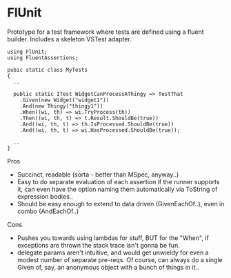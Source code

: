 # FlUnit

Prototype for a test framework where tests are defined using a fluent builder. Includes a skeleton VSTest adapter. 

```
using FlUnit;
using FluentAssertions;

pubic static class MyTests
{
  ..

  public static ITest WidgetCanProcessAThingy => TestThat
    .Given(new Widget("widget1"))
    .And(new Thingy("thingy1"))
    .When((wi, th) => wi.TryProcess(th))
    .Then((wi, th, t) => t.Result.ShouldBe(true))
    .And((wi, th, t) => th.IsProcessed.ShouldBe(true))
    .And((wi, th, t) => wi.HasProcessed.ShouldBe(true));

  ..
}
```

Pros
- Succinct, readable (sorta - better than MSpec, anyway..)
- Easy to do separate evaluation of each assertion if the runner supports it, can even have the option naming them automatically via ToString of expression bodies..
- Should be easy enough to extend to data driven (GivenEachOf..), even in combo (AndEachOf..)

Cons
- Pushes you towards using lambdas for stuff, BUT for the "When", if exceptions are thrown the stack trace isn't gonna be fun.
- delegate params aren't intuitive, and would get unwieldy for even a modest number of separate pre-reqs. Of course, can always do a single Given of, say, an anonymous object with a bunch of things in it..
  